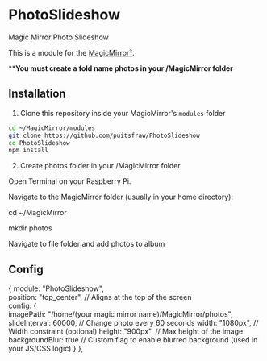# PhotoSlideshow
Magic Mirror Photo Slideshow

This is a module for the [MagicMirror²](https://github.com/MichMich/MagicMirror).

****You must create a fold name photos in your /MagicMirror folder**

## Installation

1. Clone this repository inside your MagicMirror's `modules` folder

```bash
cd ~/MagicMirror/modules
git clone https://github.com/puitsfraw/PhotoSlideshow
cd PhotoSlideshow
npm install
```

2. Create photos folder in your /MagicMirror folder

Open Terminal on your Raspberry Pi.

Navigate to the MagicMirror folder (usually in your home directory):

cd ~/MagicMirror

mkdir photos

Navigate to file folder and add photos to album

## Config

{
  module: "PhotoSlideshow", <BR>
  position: "top_center", // Aligns at the top of the screen<BR>
  config: {<BR>
    imagePath: "/home/(your magic mirror name)/MagicMirror/photos",
    slideInterval: 60000,              // Change photo every 60 seconds
    width: "1080px",                   // Width constraint (optional)
    height: "900px",                   // Max height of the image
    backgroundBlur: true              // Custom flag to enable blurred background (used in your JS/CSS logic)
  }
},

```
